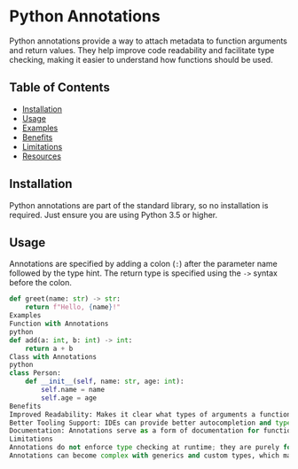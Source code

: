 # Python Annotations

Python annotations provide a way to attach metadata to function arguments and return values. They help improve code readability and facilitate type checking, making it easier to understand how functions should be used.

## Table of Contents

- [Installation](#installation)
- [Usage](#usage)
- [Examples](#examples)
- [Benefits](#benefits)
- [Limitations](#limitations)
- [Resources](#resources)

## Installation

Python annotations are part of the standard library, so no installation is required. Just ensure you are using Python 3.5 or higher.

## Usage

Annotations are specified by adding a colon (`:`) after the parameter name followed by the type hint. The return type is specified using the `->` syntax before the colon.

```python
def greet(name: str) -> str:
    return f"Hello, {name}!"
Examples
Function with Annotations
python
def add(a: int, b: int) -> int:
    return a + b
Class with Annotations
python
class Person:
    def __init__(self, name: str, age: int):
        self.name = name
        self.age = age
Benefits
Improved Readability: Makes it clear what types of arguments a function expects and what it returns.
Better Tooling Support: IDEs can provide better autocompletion and type checking.
Documentation: Annotations serve as a form of documentation for functions and classes.
Limitations
Annotations do not enforce type checking at runtime; they are purely for documentation and static analysis.
Annotations can become complex with generics and custom types, which may lead to confusion.
